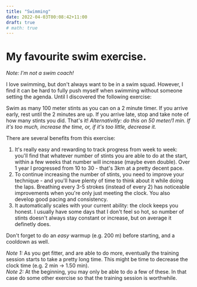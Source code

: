 ```yaml
---
title: "Swimming"
date: 2022-04-03T00:08:42+11:00
draft: true
# math: true
---
```

# My favourite swim exercise.
_Note: I'm not a swim coach!_

I love swimming, but don't always want to be in a swim squad. However, I find it can be hard to fully push myself when swimming without someone setting the agenda. Until I discovered the following exercise:

Swim as many 100 meter stints as you can on a 2 minute timer. If you arrive early, rest until the 2 minutes are up. If you arrive late, stop and take note of how many stints you did. That's it!
_Alternativitly: do this on 50 meter/1 min. If it's too much, increase the time, or, if it's too little, decrease it._

There are several benefits from this exercise:
1. It's really easy and rewarding to track progress from week to week: you'll find that whatever number of stints you are able to do at the start, within a few weeks that number will increase (maybe even double). Over 1 year I progressed from 10 to 30 - that's 3km at a pretty decent pace.
2. To continue increasing the number of stints, you need to improve your technique - and you'll have plenty of time to think about it while doing the laps. Breathing every 3-5 strokes (instead of every 2) has noticeable improvements when you're only just meeting the clock. You also develop good pacing and consistency.
3. It automatically scales with your current ability: the clock keeps you honest. I usually have some days that I don't feel so hot, so number of stints doesn't always stay constant or increase, but on average it definetly does.

Don't forget to do an _easy_ warmup (e.g. 200 m) before starting, and a cooldown as well.

_Note 1:_ As you get fitter, and are able to do more, eventually the training session starts to take a pretty long time. This might be time to decrease the clock time (e.g. 2 min -> 1.50 min).  
_Note 2:_ At the beginning, you may only be able to do a few of these. In that case do some other exercise so that the training session is worthwhile.